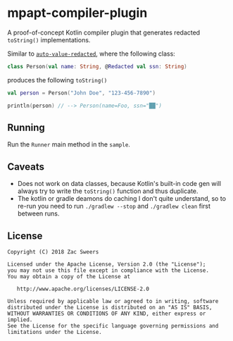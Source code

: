 mpapt-compiler-plugin
========================

A proof-of-concept Kotlin compiler plugin that generates redacted `toString()` implementations.

Similar to [`auto-value-redacted`](https://github.com/square/auto-value-redacted), where the following class:

```kotlin
class Person(val name: String, @Redacted val ssn: String)
```

produces the following `toString()`

```kotlin
val person = Person("John Doe", "123-456-7890")

println(person) // --> Person(name=Foo, ssn="██")
```

Running
----------
Run the `Runner` main method in the `sample`.

Caveats
----------
* Does not work on data classes, because Kotlin's built-in code gen will always try to write the `toString()` function and thus duplicate.
* The kotlin or gradle deamons do caching I don't quite understand, so to re-run you need to run `./gradlew --stop` and `./gradlew clean` first between runs.

License
-------

    Copyright (C) 2018 Zac Sweers

    Licensed under the Apache License, Version 2.0 (the "License");
    you may not use this file except in compliance with the License.
    You may obtain a copy of the License at

       http://www.apache.org/licenses/LICENSE-2.0

    Unless required by applicable law or agreed to in writing, software
    distributed under the License is distributed on an "AS IS" BASIS,
    WITHOUT WARRANTIES OR CONDITIONS OF ANY KIND, either express or implied.
    See the License for the specific language governing permissions and
    limitations under the License.
